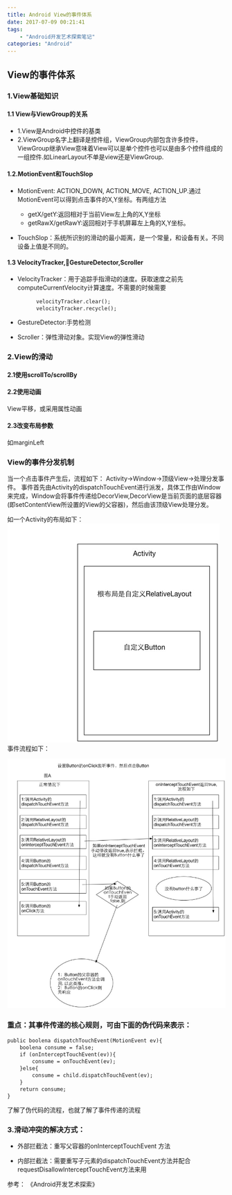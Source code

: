 ```yaml
---
title: Android View的事件体系
date: 2017-07-09 00:21:41
tags:
	- "Android开发艺术探索笔记"
categories: "Android"
---
```


## View的事件体系
### 1.View基础知识
#### 1.1 View与ViewGroup的关系

* 1.View是Android中控件的基类
* 2.ViewGroup名字上翻译是控件组，ViewGroup内部包含许多控件，ViewGroup继承View意味着View可以是单个控件也可以是由多个控件组成的一组控件.如LinearLayout不单是view还是ViewGroup.

#### 1.2.MotionEvent和TouchSlop
* MotionEvent: ACTION_DOWN, ACTION_MOVE, ACTION_UP.通过MotionEvent可以得到点击事件的X,Y坐标。有两组方法
	
	
	* getX/getY:返回相对于当前View左上角的X,Y坐标
	* getRawX/getRawY:返回相对于手机屏幕左上角的X,Y坐标。

* TouchSlop：系统所识别的滑动的最小距离，是一个常量，和设备有关。不同设备上值是不同的。

#### 1.3 VelocityTracker,GestureDetector,Scroller

* VelocityTracker：用于追踪手指滑动的速度。获取速度之前先computeCurrentVelocity计算速度。不需要的时候需要
				
			velocityTracker.clear();
			velocityTracker.recycle();
			
* GestureDetector:手势检测			
* Scroller：弹性滑动对象。实现View的弹性滑动

### 2.View的滑动
#### 2.1使用scrollTo/scrollBy
#### 2.2使用动画
View平移，或采用属性动画
#### 2.3改变布局参数
如marginLeft

### View的事件分发机制
当一个点击事件产生后，流程如下：
Activity->Window->顶级View->处理分发事件。
事件首先由Activity的dispatchTouchEvent进行派发，具体工作由Window来完成，Window会将事件传递给DecorView,DecorView是当前页面的底层容器(即setContentView所设置的View的父容器)，然后由该顶级View处理分发。

如一个Activity的布局如下：
![Activity布局](https://raw.githubusercontent.com/sheltonliu/sheltonliu.github.io/hexo/blog/MarkdownPhotos/2017/07/08/Activity%E5%B8%83%E5%B1%80.jpg)
事件流程如下：

![事件分发流程](https://raw.githubusercontent.com/sheltonliu/sheltonliu.github.io/hexo/blog/MarkdownPhotos/2017/07/08/View%E4%BA%8B%E4%BB%B6%E6%B5%81%E7%A8%8B.jpg)

### 重点：其事件传递的核心规则，可由下面的伪代码来表示：
	
	public boolena dispatchTouchEvent(MotionEvent ev){
		boolena consume = false;
		if (onInterceptTouchEvent(ev)){
			consume = onTouchEvent(ev);
		}else{
			consume = child.dispatchTouchEvent(ev);
		}
		return consume; 
	}
了解了伪代码的流程，也就了解了事件传递的流程


### 3.滑动冲突的解决方式： 
* 外部拦截法：重写父容器的onInterceptTouchEvent 方法

* 内部拦截法：需要重写子元素的dispatchTouchEvent方法并配合requestDisallowInterceptTouchEvent方法来用

参考：
《Android开发艺术探索》